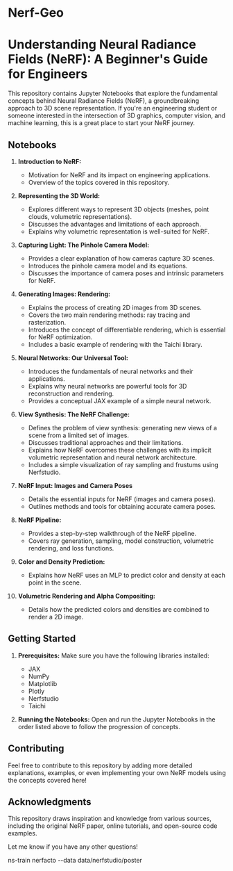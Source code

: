 # Nerf-Geo

# Understanding Neural Radiance Fields (NeRF): A Beginner's Guide for Engineers

This repository contains Jupyter Notebooks that explore the fundamental concepts behind Neural Radiance Fields (NeRF), a groundbreaking approach to 3D scene representation. If you're an engineering student or someone interested in the intersection of 3D graphics, computer vision, and machine learning, this is a great place to start your NeRF journey.

## Notebooks

1. **Introduction to NeRF:**  
   - Motivation for NeRF and its impact on engineering applications.
   - Overview of the topics covered in this repository.

2. **Representing the 3D World:**
   - Explores different ways to represent 3D objects (meshes, point clouds, volumetric representations).
   - Discusses the advantages and limitations of each approach.
   - Explains why volumetric representation is well-suited for NeRF.

3. **Capturing Light: The Pinhole Camera Model:**
   - Provides a clear explanation of how cameras capture 3D scenes.
   - Introduces the pinhole camera model and its equations.
   - Discusses the importance of camera poses and intrinsic parameters for NeRF.

4. **Generating Images: Rendering:**
   - Explains the process of creating 2D images from 3D scenes.
   - Covers the two main rendering methods: ray tracing and rasterization.
   - Introduces the concept of differentiable rendering, which is essential for NeRF optimization.
   - Includes a basic example of rendering with the Taichi library.

5. **Neural Networks: Our Universal Tool:**
   - Introduces the fundamentals of neural networks and their applications.
   - Explains why neural networks are powerful tools for 3D reconstruction and rendering.
   - Provides a conceptual JAX example of a simple neural network.

6. **View Synthesis: The NeRF Challenge:**
   - Defines the problem of view synthesis: generating new views of a scene from a limited set of images.
   - Discusses traditional approaches and their limitations.
   - Explains how NeRF overcomes these challenges with its implicit volumetric representation and neural network architecture.
   - Includes a simple visualization of ray sampling and frustums using Nerfstudio.

7. **NeRF Input: Images and Camera Poses**
   - Details the essential inputs for NeRF (images and camera poses).
   - Outlines methods and tools for obtaining accurate camera poses.

8. **NeRF Pipeline:**
   - Provides a step-by-step walkthrough of the NeRF pipeline.
   - Covers ray generation, sampling, model construction, volumetric rendering, and loss functions.

9. **Color and Density Prediction:**
    - Explains how NeRF uses an MLP to predict color and density at each point in the scene.

10. **Volumetric Rendering and Alpha Compositing:**
    - Details how the predicted colors and densities are combined to render a 2D image.


## Getting Started

1.  **Prerequisites:** Make sure you have the following libraries installed:
    *   JAX
    *   NumPy
    *   Matplotlib
    *   Plotly
    *   Nerfstudio
    *   Taichi
    
2.  **Running the Notebooks:** Open and run the Jupyter Notebooks in the order listed above to follow the progression of concepts.

## Contributing

Feel free to contribute to this repository by adding more detailed explanations, examples, or even implementing your own NeRF models using the concepts covered here!

## Acknowledgments

This repository draws inspiration and knowledge from various sources, including the original NeRF paper, online tutorials, and open-source code examples.

Let me know if you have any other questions!


ns-train nerfacto --data data/nerfstudio/poster
